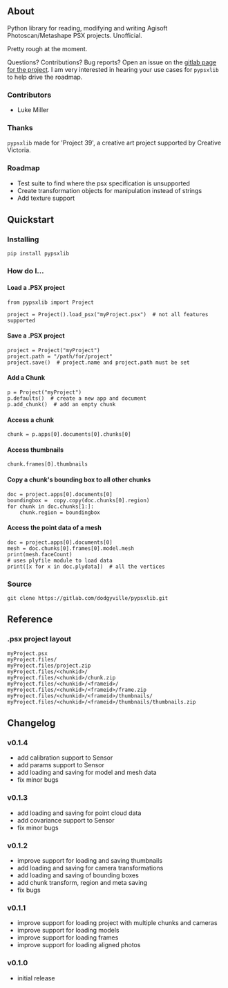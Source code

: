 
## About
Python library for reading, modifying and writing Agisoft Photoscan/Metashape PSX projects. Unofficial.

Pretty rough at the moment. 

Questions? Contributions? Bug reports? Open an issue on the [gitlab page for the project](https://gitlab.com/dodgyville/pypsxlib).
I am very interested in hearing your use cases for `pypsxlib` to help drive the roadmap.

### Contributors
* Luke Miller

### Thanks

`pypsxlib` made for 'Project 39', a creative art project supported by Creative Victoria. 

### Roadmap
* Test suite to find where the psx specification is unsupported
* Create transformation objects for manipulation instead of strings
* Add texture support

## Quickstart

### Installing
```
pip install pypsxlib
```

### How do I...

#### Load a .PSX project
```python3
from pypsxlib import Project 

project = Project().load_psx("myProject.psx")  # not all features supported
```

#### Save a .PSX project
```python3
project = Project("myProject")
project.path = "/path/for/project"
project.save()  # project.name and project.path must be set
```


#### Add a Chunk
```python3
p = Project("myProject")
p.defaults()  # create a new app and document
p.add_chunk()  # add an empty chunk
```

#### Access a chunk
```python3
chunk = p.apps[0].documents[0].chunks[0]
```

#### Access thumbnails
```python3
chunk.frames[0].thumbnails
```

#### Copy a chunk's bounding box to all other chunks
```python3
doc = project.apps[0].documents[0]
boundingbox =  copy.copy(doc.chunks[0].region)
for chunk in doc.chunks[1:]:
    chunk.region = boundingbox
```

#### Access the point data of a mesh
```python3
doc = project.apps[0].documents[0]
mesh = doc.chunks[0].frames[0].model.mesh
print(mesh.faceCount)
# uses plyfile module to load data
print([x for x in doc.plydata])  # all the vertices
```

### Source
```
git clone https://gitlab.com/dodgyville/pypsxlib.git
```

## Reference

### .psx project layout

```
myProject.psx
myProject.files/
myProject.files/project.zip
myProject.files/<chunkid>/
myProject.files/<chunkid>/chunk.zip
myProject.files/<chunkid>/<frameid>/
myProject.files/<chunkid>/<frameid>/frame.zip
myProject.files/<chunkid>/<frameid>/thumbnails/
myProject.files/<chunkid>/<frameid>/thumbnails/thumbnails.zip
```

## Changelog

### v0.1.4
* add calibration support to Sensor
* add params support to Sensor
* add loading and saving for model and mesh data
* fix minor bugs

### v0.1.3
* add loading and saving for point cloud data
* add covariance support to Sensor
* fix minor bugs

### v0.1.2
* improve support for loading and saving thumbnails
* add loading and saving for camera transformations
* add loading and saving of bounding boxes
* add chunk transform, region and meta saving
* fix bugs

### v0.1.1
* improve support for loading project with multiple chunks and cameras
* improve support for loading models
* improve support for loading frames
* improve support for loading aligned photos

### v0.1.0
* initial release